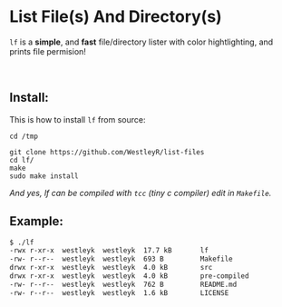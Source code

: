 # List File(s) And Directory(s)

`lf` is a **simple**, and **fast** file/directory lister with color hightlighting, and prints file permision!

<br>

## Install:

This is how to install `lf` from source:

```
cd /tmp

git clone https://github.com/WestleyR/list-files
cd lf/
make
sudo make install
```

*And yes, lf can be compiled with `tcc` (tiny c compiler) edit in `Makefile`.*

## Example:

```bash
$ ./lf 
-rwx r-xr-x  westleyk  westleyk  17.7 kB       lf
-rw- r--r--  westleyk  westleyk  693 B         Makefile
drwx r-xr-x  westleyk  westleyk  4.0 kB        src
drwx r-xr-x  westleyk  westleyk  4.0 kB        pre-compiled
-rw- r--r--  westleyk  westleyk  762 B         README.md
-rw- r--r--  westleyk  westleyk  1.6 kB        LICENSE
```

<br>
